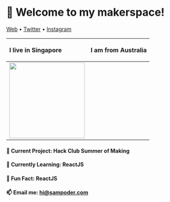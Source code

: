 <h1 align="left">👋 Welcome to my makerspace!</h3>

<p align="left">
  <a href="https://sampoder.com">Web</a> •
  <a href="https://twitter.com/sam_poder">Twitter</a> •
  <a href="https://instagram.com/sam_poder">Instagram</a>
</p>

| <p align="left"> I live in <strong>Singapore</strong></p>  | I am from **Australia**  |
|---|---|
| <img src ="https://source.unsplash.com/400x400/?marina%20bay,landscape,singapore" width = "200px">  |   |

#### 🔭 Current Project: Hack Club Summer of Making

#### 🌱 Currently Learning: ReactJS

#### 🤪 Fun Fact: ReactJS

#### 📫 Email me: hi@sampoder.com


<!--
**sampoder/sampoder** is a ✨ _special_ ✨ repository because its `README.md` (this file) appears on your GitHub profile.

Here are some ideas to get you started:

- 🔭 I’m currently working on ...
- 🌱 I’m currently learning ...
- 👯 I’m looking to collaborate on ...
- 🤔 I’m looking for help with ...
- 💬 Ask me about ...
- 📫 How to reach me: ...
- 😄 Pronouns: ...
- ⚡ Fun fact: ...
-->
